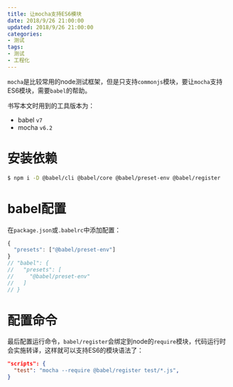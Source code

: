 ```yaml
---
title: 让mocha支持ES6模块
date: 2018/9/26 21:00:00
updated: 2018/9/26 21:00:00
categories: 
- 测试
tags: 
- 测试
- 工程化
---
```


`mocha`是比较常用的node测试框架，但是只支持`commonjs`模块，要让`mocha`支持ES6模块，需要`babel`的帮助。

书写本文时用到的工具版本为：

- babel `v7`
- mocha `v6.2`

# 安装依赖
```bash
$ npm i -D @babel/cli @babel/core @babel/preset-env @babel/register
```

# babel配置
在`package.json`或`.babelrc`中添加配置：
```js
{
  "presets": ["@babel/preset-env"]
}
// "babel": {
//   "presets": [
//     "@babel/preset-env"
//   ]
// }
```

# 配置命令
最后配置运行命令，`babel/register`会绑定到node的`require`模块，代码运行时会实施转译，这样就可以支持ES6的模块语法了：
```json
"scripts": {
  "test": "mocha --require @babel/register test/*.js",
}
```
